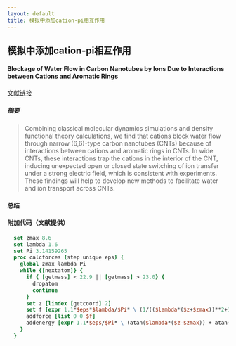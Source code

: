 ```yaml
---
layout: default
title: 模拟中添加cation-pi相互作用
---
```


## 模拟中添加cation-pi相互作用
#### Blockage of Water Flow in Carbon Nanotubes by Ions Due to Interactions between Cations and Aromatic Rings

[文献链接](http://journals.aps.org/prl/abstract/10.1103/PhysRevLett.115.164502)
##### 摘要

> Combining classical molecular dynamics simulations and density functional theory calculations, we find that cations block water flow through narrow (6,6)-type carbon nanotubes (CNTs) because of interactions between cations and aromatic rings in CNTs. In wide CNTs, these interactions trap the cations in the interior of the CNT, inducing unexpected open or closed state switching of ion transfer under a strong electric field, which is consistent with experiments. These findings will help to develop new methods to facilitate water and ion transport across CNTs.
#### 总结
#### 附加代码（文献提供）

``` tcl
  set zmax 8.6
  set lambda 1.6
  set Pi 3.14159265
  proc calcforces {step unique eps} {
    global zmax lambda Pi
    while {[nextatom]} {
      if { [getmass] < 22.9 || [getmass] > 23.0} {
        dropatom
        continue
      }
      set z [lindex [getcoord] 2]
      set f [expr 1.1*$eps*$lambda/$Pi* \ (1/(($lambda*($z+$zmax))**2+1) - 1/(($lambda*($z-$zmax))**2+1))]
      addforce [list 0 0 $f]
      addenergy [expr 1.1*$eps/$Pi* \ (atan($lambda*($z-$zmax)) + atan($lambda*(-$z-$zmax)))]
    }
  }
```
